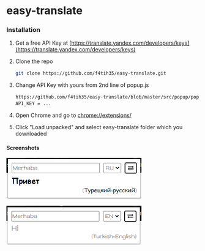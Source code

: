 # easy-translate

### Installation

1. Get a free API Key at [https://translate.yandex.com/developers/keys](https://translate.yandex.com/developers/keys)
2. Clone the repo
   ```sh
   git clone https://github.com/f4tih35/easy-translate.git
   ```
3. Change API Key with yours from 2nd line of popup.js
   ```sh
   https://github.com/f4tih35/easy-translate/blob/master/src/popup/popup.js
   API_KEY = ...
   ```
4. Open Chrome and go to [chrome://extensions/](chrome://extensions/)

5. Click "Load unpacked" and select easy-translate folder which you downloaded

#### Screenshots

![1](Screenshots/1.png?raw=true "1")

![2](Screenshots/2.png?raw=true "2")
